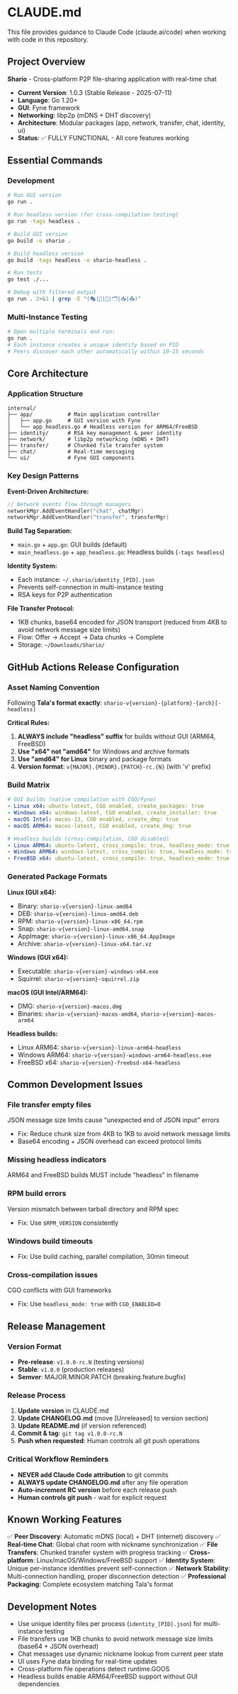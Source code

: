 # CLAUDE.md

This file provides guidance to Claude Code (claude.ai/code) when working with code in this repository.

## Project Overview
**Shario** - Cross-platform P2P file-sharing application with real-time chat
- **Current Version**: 1.0.3 (Stable Release - 2025-07-11)
- **Language**: Go 1.20+
- **GUI**: Fyne framework
- **Networking**: libp2p (mDNS + DHT discovery)
- **Architecture**: Modular packages (app, network, transfer, chat, identity, ui)
- **Status**: ✅ FULLY FUNCTIONAL - All core features working

## Essential Commands

### Development
```bash
# Run GUI version
go run .

# Run headless version (for cross-compilation testing)
go run -tags headless .

# Build GUI version
go build -o shario .

# Build headless version
go build -tags headless -o shario-headless .

# Run tests
go test ./...

# Debug with filtered output
go run . 2>&1 | grep -E "(🎭|📁|🎯|🗂️|📥|📤)"
```

### Multi-Instance Testing
```bash
# Open multiple terminals and run:
go run .
# Each instance creates a unique identity based on PID
# Peers discover each other automatically within 10-15 seconds
```

## Core Architecture

### Application Structure
```
internal/
├── app/           # Main application controller
│   ├── app.go     # GUI version with Fyne
│   └── app_headless.go # Headless version for ARM64/FreeBSD
├── identity/      # RSA key management & peer identity
├── network/       # libp2p networking (mDNS + DHT)
├── transfer/      # Chunked file transfer system
├── chat/          # Real-time messaging
└── ui/            # Fyne GUI components
```

### Key Design Patterns

**Event-Driven Architecture:**
```go
// Network events flow through managers
networkMgr.AddEventHandler("chat", chatMgr)
networkMgr.AddEventHandler("transfer", transferMgr)
```

**Build Tag Separation:**
- `main.go` + `app.go`: GUI builds (default)
- `main_headless.go` + `app_headless.go`: Headless builds (`-tags headless`)

**Identity System:**
- Each instance: `~/.shario/identity_[PID].json`
- Prevents self-connection in multi-instance testing
- RSA keys for P2P authentication

**File Transfer Protocol:**
- 1KB chunks, base64 encoded for JSON transport (reduced from 4KB to avoid network message size limits)
- Flow: Offer → Accept → Data chunks → Complete
- Storage: `~/Downloads/Shario/`

## GitHub Actions Release Configuration

### Asset Naming Convention
Following **Tala's format exactly**: `shario-v{version}-{platform}-{arch}[-headless]`

**Critical Rules:**
1. **ALWAYS include "headless" suffix** for builds without GUI (ARM64, FreeBSD)
2. **Use "x64" not "amd64"** for Windows and archive formats
3. **Use "amd64" for Linux** binary and package formats  
4. **Version format**: `v{MAJOR}.{MINOR}.{PATCH}-rc.{N}` (with 'v' prefix)

### Build Matrix
```yaml
# GUI builds (native compilation with CGO/Fyne)
- Linux x64: ubuntu-latest, CGO enabled, create_packages: true
- Windows x64: windows-latest, CGO enabled, create_installer: true
- macOS Intel: macos-13, CGO enabled, create_dmg: true
- macOS ARM64: macos-latest, CGO enabled, create_dmg: true

# Headless builds (cross-compilation, CGO disabled)
- Linux ARM64: ubuntu-latest, cross_compile: true, headless_mode: true
- Windows ARM64: windows-latest, cross_compile: true, headless_mode: true
- FreeBSD x64: ubuntu-latest, cross_compile: true, headless_mode: true
```

### Generated Package Formats
**Linux (GUI x64):**
- Binary: `shario-v{version}-linux-amd64`
- DEB: `shario-v{version}-linux-amd64.deb`
- RPM: `shario-v{version}-linux-x86_64.rpm`
- Snap: `shario-v{version}-linux-amd64.snap`
- AppImage: `shario-v{version}-linux-x86_64.AppImage`
- Archive: `shario-v{version}-linux-x64.tar.xz`

**Windows (GUI x64):**
- Executable: `shario-v{version}-windows-x64.exe`
- Squirrel: `shario-v{version}-squirrel.zip`

**macOS (GUI Intel/ARM64):**
- DMG: `shario-v{version}-macos.dmg`
- Binaries: `shario-v{version}-macos-amd64`, `shario-v{version}-macos-arm64`

**Headless builds:**
- Linux ARM64: `shario-v{version}-linux-arm64-headless`
- Windows ARM64: `shario-v{version}-windows-arm64-headless.exe`
- FreeBSD x64: `shario-v{version}-freebsd-x64-headless`

## Common Development Issues

### File transfer empty files
JSON message size limits cause "unexpected end of JSON input" errors
- Fix: Reduce chunk size from 4KB to 1KB to avoid network message limits
- Base64 encoding + JSON overhead can exceed protocol limits

### Missing headless indicators
ARM64 and FreeBSD builds MUST include "headless" in filename

### RPM build errors
Version mismatch between tarball directory and RPM spec
- Fix: Use `$RPM_VERSION` consistently

### Windows build timeouts
- Fix: Use build caching, parallel compilation, 30min timeout

### Cross-compilation issues
CGO conflicts with GUI frameworks
- Fix: Use `headless_mode: true` with `CGO_ENABLED=0`

## Release Management

### Version Format
- **Pre-release**: `v1.0.0-rc.N` (testing versions)
- **Stable**: `v1.0.0` (production releases)
- **Semver**: MAJOR.MINOR.PATCH (breaking.feature.bugfix)

### Release Process
1. **Update version** in CLAUDE.md
2. **Update CHANGELOG.md** (move [Unreleased] to version section)
3. **Update README.md** (if version referenced)
4. **Commit & tag**: `git tag v1.0.0-rc.N`
5. **Push when requested**: Human controls all git push operations

### Critical Workflow Reminders
- **NEVER add Claude Code attribution** to git commits
- **ALWAYS update CHANGELOG.md** after any file operation
- **Auto-increment RC version** before each release push
- **Human controls git push** - wait for explicit request

## Known Working Features
✅ **Peer Discovery**: Automatic mDNS (local) + DHT (internet) discovery
✅ **Real-time Chat**: Global chat room with nickname synchronization
✅ **File Transfers**: Chunked transfer system with progress tracking
✅ **Cross-platform**: Linux/macOS/Windows/FreeBSD support
✅ **Identity System**: Unique per-instance identities prevent self-connection
✅ **Network Stability**: Multi-connection handling, proper disconnection detection
✅ **Professional Packaging**: Complete ecosystem matching Tala's format

## Development Notes
- Use unique identity files per process (`identity_[PID].json`) for multi-instance testing
- File transfers use 1KB chunks to avoid network message size limits (base64 + JSON overhead)
- Chat messages use dynamic nickname lookup from current peer state
- UI uses Fyne data binding for real-time updates
- Cross-platform file operations detect runtime.GOOS
- Headless builds enable ARM64/FreeBSD support without GUI dependencies